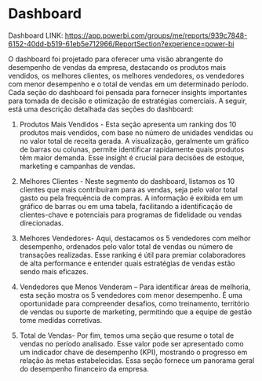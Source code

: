 # Dashboard
Dashboard LINK: https://app.powerbi.com/groups/me/reports/939c7848-6152-40dd-b519-61eb5e712966/ReportSection?experience=power-bi

O dashboard foi projetado para oferecer uma visão abrangente do desempenho de vendas da empresa, destacando os produtos mais vendidos, os melhores clientes, os melhores vendedores, os vendedores com menor desempenho e o total de vendas em um determinado período. Cada seção do dashboard foi pensada para fornecer insights importantes para tomada de decisão e otimização de estratégias comerciais. A seguir, está uma descrição detalhada das seções do dashboard:
1.	Produtos Mais Vendidos -
Esta seção apresenta um ranking dos 10 produtos mais vendidos, com base no número de unidades vendidas ou no valor total de receita gerada. A visualização, geralmente um gráfico de barras ou colunas, permite identificar rapidamente quais produtos têm maior demanda. Esse insight é crucial para decisões de estoque, marketing e campanhas de vendas.

2.	Melhores Clientes -
Neste segmento do dashboard, listamos os 10 clientes que mais contribuíram para as vendas, seja pelo valor total gasto ou pela frequência de compras. A informação é exibida em um gráfico de barras ou em uma tabela, facilitando a identificação de clientes-chave e potenciais para programas de fidelidade ou vendas direcionadas.

3.	Melhores Vendedores- 
Aqui, destacamos os 5 vendedores com melhor desempenho, ordenados pelo valor total de vendas ou número de transações realizadas. Esse ranking é útil para premiar colaboradores de alta performance e entender quais estratégias de vendas estão sendo mais eficazes.

4.	Vendedores que Menos Venderam –
Para identificar áreas de melhoria, esta seção mostra os 5 vendedores com menor desempenho. É uma oportunidade para compreender desafios, como treinamento, território de vendas ou suporte de marketing, permitindo que a equipe de gestão tome medidas corretivas.

5.	Total de Vendas-
Por fim, temos uma seção que resume o total de vendas no período analisado. Esse valor pode ser apresentado como um indicador chave de desempenho (KPI), mostrando o progresso em relação às metas estabelecidas. Essa seção fornece um panorama geral do desempenho financeiro da empresa.
